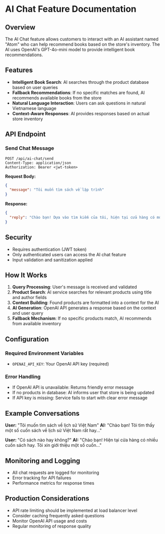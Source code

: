 # AI Chat Feature Documentation

## Overview
The AI Chat feature allows customers to interact with an AI assistant named "Atom" who can help recommend books based on the store's inventory. The AI uses OpenAI's GPT-4o-mini model to provide intelligent book recommendations.

## Features
- **Intelligent Book Search**: AI searches through the product database based on user queries
- **Fallback Recommendations**: If no specific matches are found, AI recommends available books from the store
- **Natural Language Interaction**: Users can ask questions in natural Vietnamese language
- **Context-Aware Responses**: AI provides responses based on actual store inventory

## API Endpoint

### Send Chat Message
```
POST /api/ai-chat/send
Content-Type: application/json
Authorization: Bearer <jwt-token>
```

**Request Body:**
```json
{
  "message": "Tôi muốn tìm sách về lập trình"
}
```

**Response:**
```json
{
  "reply": "Chào bạn! Dựa vào tìm kiếm của tôi, hiện tại cửa hàng có một số cuốn sách lập trình hay như..."
}
```

## Security
- Requires authentication (JWT token)
- Only authenticated users can access the AI chat feature
- Input validation and sanitization applied

## How It Works

1. **Query Processing**: User's message is received and validated
2. **Product Search**: AI service searches for relevant products using title and author fields
3. **Context Building**: Found products are formatted into a context for the AI
4. **AI Generation**: OpenAI API generates a response based on the context and user query
5. **Fallback Mechanism**: If no specific products match, AI recommends from available inventory

## Configuration

### Required Environment Variables
- `OPENAI_API_KEY`: Your OpenAI API key (required)

### Error Handling
- If OpenAI API is unavailable: Returns friendly error message
- If no products in database: AI informs user that store is being updated
- If API key is missing: Service fails to start with clear error message

## Example Conversations

**User:** "Tôi muốn tìm sách về lịch sử Việt Nam"
**AI:** "Chào bạn! Tôi tìm thấy một số cuốn sách về lịch sử Việt Nam rất hay..."

**User:** "Có sách nào hay không?"
**AI:** "Chào bạn! Hiện tại cửa hàng có nhiều cuốn sách hay. Tôi xin giới thiệu một số cuốn..."

## Monitoring and Logging
- All chat requests are logged for monitoring
- Error tracking for API failures
- Performance metrics for response times

## Production Considerations
- API rate limiting should be implemented at load balancer level
- Consider caching frequently asked questions
- Monitor OpenAI API usage and costs
- Regular monitoring of response quality 